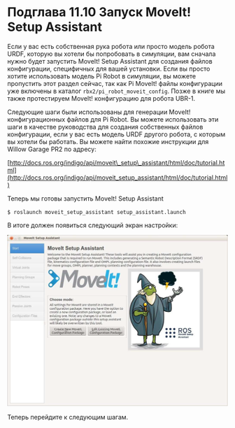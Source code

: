 # Подглава 11.10 Запуск MoveIt! Setup Assistant

Если у вас есть собственная рука робота или просто модель робота URDF, которую вы хотели бы попробовать в симуляции, вам сначала нужно будет запустить MoveIt! Setup Assistant для создания файлов конфигурации, специфичных для вашей установки. Если вы просто хотите использовать модель Pi Robot в симуляции, вы можете пропустить этот раздел сейчас, так как Pi MoveIt! файлы конфигурации уже включены в каталог `rbx2/pi_robot_moveit_config`. Позже в книге мы также протестируем MoveIt! конфигурацию для робота UBR-1.

Следующие шаги были использованы для генерации MoveIt! конфигурационных файлов для Pi Robot. Вы можете использовать эти шаги в качестве руководства для создания собственных файлов конфигурации, если у вас есть модель URDF другого робота, с которым вы хотели бы работать. Вы можете найти похожие инструкции для Willow Garage PR2 по адресу:

[http://docs.ros.org/indigo/api/moveit\_setup\_assistant/html/doc/tutorial.html](http://docs.ros.org/indigo/api/moveit_setup_assistant/html/doc/tutorial.html)

Теперь мы готовы запустить MoveIt! Setup Assistant

```text
$ roslaunch moveit_setup_assistant setup_assistant.launch
```

В итоге должен появиться следующий экран настройки:

![](.gitbook/assets/image%20%2826%29.png)

Теперь перейдите к следующим шагам.

